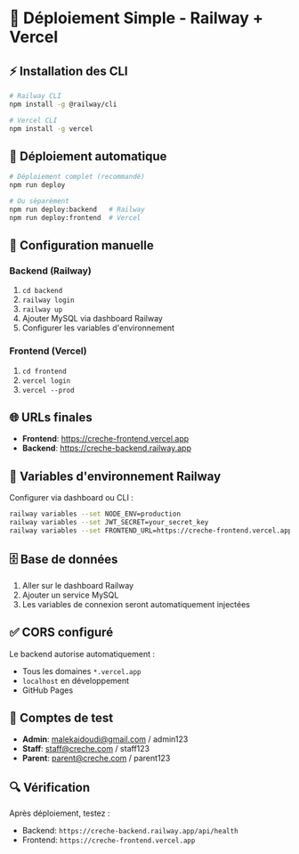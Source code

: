 # 🚀 Déploiement Simple - Railway + Vercel

## ⚡ Installation des CLI

```bash
# Railway CLI
npm install -g @railway/cli

# Vercel CLI
npm install -g vercel
```

## 🚀 Déploiement automatique

```bash
# Déploiement complet (recommandé)
npm run deploy

# Ou séparément
npm run deploy:backend   # Railway
npm run deploy:frontend  # Vercel
```

## 🔧 Configuration manuelle

### Backend (Railway)
1. `cd backend`
2. `railway login`
3. `railway up`
4. Ajouter MySQL via dashboard Railway
5. Configurer les variables d'environnement

### Frontend (Vercel)
1. `cd frontend`
2. `vercel login`
3. `vercel --prod`

## 🌐 URLs finales
- **Frontend**: https://creche-frontend.vercel.app
- **Backend**: https://creche-backend.railway.app

## 🔐 Variables d'environnement Railway

Configurer via dashboard ou CLI :
```bash
railway variables --set NODE_ENV=production
railway variables --set JWT_SECRET=your_secret_key
railway variables --set FRONTEND_URL=https://creche-frontend.vercel.app
```

## 🗄️ Base de données

1. Aller sur le dashboard Railway
2. Ajouter un service MySQL
3. Les variables de connexion seront automatiquement injectées

## ✅ CORS configuré

Le backend autorise automatiquement :
- Tous les domaines `*.vercel.app`
- `localhost` en développement
- GitHub Pages

## 👥 Comptes de test
- **Admin**: malekaidoudi@gmail.com / admin123
- **Staff**: staff@creche.com / staff123
- **Parent**: parent@creche.com / parent123

## 🔍 Vérification

Après déploiement, testez :
- Backend: `https://creche-backend.railway.app/api/health`
- Frontend: `https://creche-frontend.vercel.app`
